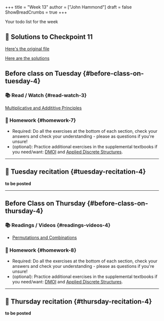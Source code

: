 +++
title = "Week 13"
author = ["John Hammond"]
draft = false
ShowBreadCrumbs = true
+++

Your todo list for the week
<!--more-->

## 📖 Solutions to Checkpoint 11

[Here's the original file](https://nextcloud.math.wichita.edu/index.php/s/Qr4amc8MGZFdNpp)

[Here are the solutions](https://nextcloud.math.wichita.edu/index.php/s/RdQd5PbZXti5dDG)

## Before class on Tuesday {#before-class-on-tuesday-4}


### 📚 Read / Watch {#read-watch-3}

[Multiplicative and Addititive Principles](https://www.math.wichita.edu/discrete-book/section-counting-basics.html)


### 📝 Homework {#homework-7}

-   Required: Do all the exercises at the bottom of each section, check
    your answers and check your understanding - please as questions if
    you're unsure!
-   (optional): Practice additional exercises in the supplemental
    textbooks if you need/want:
    [DMOI](http://discrete.openmathbooks.org/dmoi3/) and
    [Applied
    Discrete Structures](http://faculty.uml.edu/klevasseur/ads/index-ads.html).

---


## 🎥 Tuesday recitation {#tuesday-recitation-4}

****to be posted****

---


## Before Class on Thursday {#before-class-on-thursday-4}


### 📚 Readings / Videos {#readings-videos-4}
-   [Permutations
    and Combinations](https://www.math.wichita.edu/discrete-book/section-counting-combperm.html)



### 📝 Homework {#homework-8}

-   Required: Do all the exercises at the bottom of each section, check
    your answers and check your understanding - please as questions if
    you're unsure!
-   (optional): Practice additional exercises in the supplemental
    textbooks if you need/want:
    [DMOI](http://discrete.openmathbooks.org/dmoi3/) and
    [Applied
    Discrete Structures](http://faculty.uml.edu/klevasseur/ads/index-ads.html).

---


## 🎥 Thursday recitation {#thursday-recitation-4}

****to be posted****
